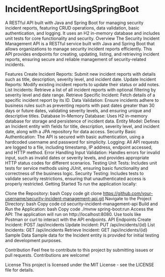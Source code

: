 # IncidentReportUsingSpringBoot
A RESTful API built with Java and Spring Boot for managing security incident reports, featuring CRUD operations, data validation, basic authentication, and logging. It uses an H2 in-memory database and includes unit tests for core functionality and security.
Overview
The Security Incident Management API is a RESTful service built with Java and Spring Boot that allows organizations to manage security incident reports efficiently. This API provides endpoints for creating, updating, listing, and retrieving incident reports, ensuring secure and reliable management of security-related incidents.

Features
Create Incident Reports: Submit new incident reports with details such as title, description, severity level, and incident date.
Update Incident Reports: Modify existing incident reports to update their status or add notes.
List Incidents: Retrieve a list of all incident reports with optional filtering by severity level and date range.
Retrieve Specific Incident: Fetch details of a specific incident report by its ID.
Data Validation: Ensure incidents adhere to business rules such as preventing reports with past dates greater than 30 days or future dates, validating severity levels, and ensuring unique and descriptive titles.
Database
In-Memory Database: Uses H2 in-memory database for storage and persistence of incident data.
Entity Model: Defines an Incident entity with fields for title, description, severity level, and incident date, along with a JPA repository for data access.
Security
Basic Authentication: The API is secured with basic authentication, using a hardcoded username and password for simplicity.
Logging: All API requests are logged to a file, including timestamp, IP address, endpoint accessed, and HTTP method.
Error Handling
Input Validation: Handles errors for invalid input, such as invalid dates or severity levels, and provides appropriate HTTP status codes for different scenarios.
Testing
Unit Tests: Includes unit tests for service methods using JUnit, ensuring basic functionality and correctness of the business logic.
Security Testing: Includes tests to validate security restrictions, ensuring that unauthenticated access is properly restricted.
Getting Started
To run the application locally:

Clone the Repository:
bash
Copy code
git clone https://github.com/your-username/security-incident-management-api.git
Navigate to the Project Directory:
bash
Copy code
cd security-incident-management-api
Build and Run the Application:
bash
Copy code
./mvnw spring-boot:run
Access the API: The application will run on http://localhost:8080. Use tools like Postman or curl to interact with the API endpoints.
API Endpoints
Create Incident: POST /api/incidents
Update Incident: PUT /api/incidents/{id}
List Incidents: GET /api/incidents
Retrieve Incident: GET /api/incidents/{id}
Sample Data
Sample data for the Incident entity is provided for initial testing and development purposes.

Contribution
Feel free to contribute to this project by submitting issues or pull requests. Contributions are welcome!

License
This project is licensed under the MIT License - see the LICENSE file for details.

